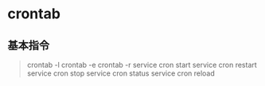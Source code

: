 # crontab

## 基本指令

>	crontab -l
>	crontab -e
>	crontab -r
>	service cron start
>	service cron restart
>	service cron stop
>	service cron status
>	service cron reload

